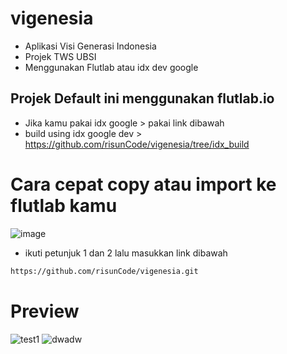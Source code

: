 # vigenesia
- Aplikasi Visi Generasi Indonesia
- Projek TWS UBSI 
- Menggunakan Flutlab atau idx dev google 

## Projek Default ini menggunakan flutlab.io 
- Jika kamu pakai idx google > pakai link dibawah
- build using idx google dev > https://github.com/risunCode/vigenesia/tree/idx_build

# Cara cepat copy atau import ke flutlab kamu
![image](https://github.com/user-attachments/assets/c0c929a0-b2dc-4ab1-b5b2-d51f856b8c70)
- ikuti petunjuk 1 dan 2 lalu masukkan link dibawah
```bash
https://github.com/risunCode/vigenesia.git
```

# Preview
![test1](https://github.com/user-attachments/assets/30be748b-c640-4006-ba2e-f3313713cc1b)
![dwadw](https://github.com/user-attachments/assets/70374de1-4eec-497c-8fbf-a847124ea2a3)
